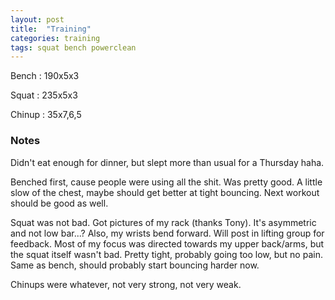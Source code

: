```yaml
---
layout: post
title:  "Training"
categories: training
tags: squat bench powerclean
---
```


Bench       :   190x5x3

Squat       :   235x5x3

Chinup      :   35x7,6,5

### Notes

Didn't eat enough for dinner, but slept more than usual for a Thursday haha.

Benched first, cause people were using all the shit. Was pretty good. A little
slow of the chest, maybe should get better at tight bouncing. Next workout
should be good as well.

Squat was not bad. Got pictures of my rack (thanks Tony). It's asymmetric and
not low bar...? Also, my wrists bend forward. Will post in lifting group for
feedback. Most of my focus was directed towards my upper back/arms, but the
squat itself wasn't bad. Pretty tight, probably going too low, but no pain.
Same as bench, should probably start bouncing harder now.

Chinups were whatever, not very strong, not very weak.
